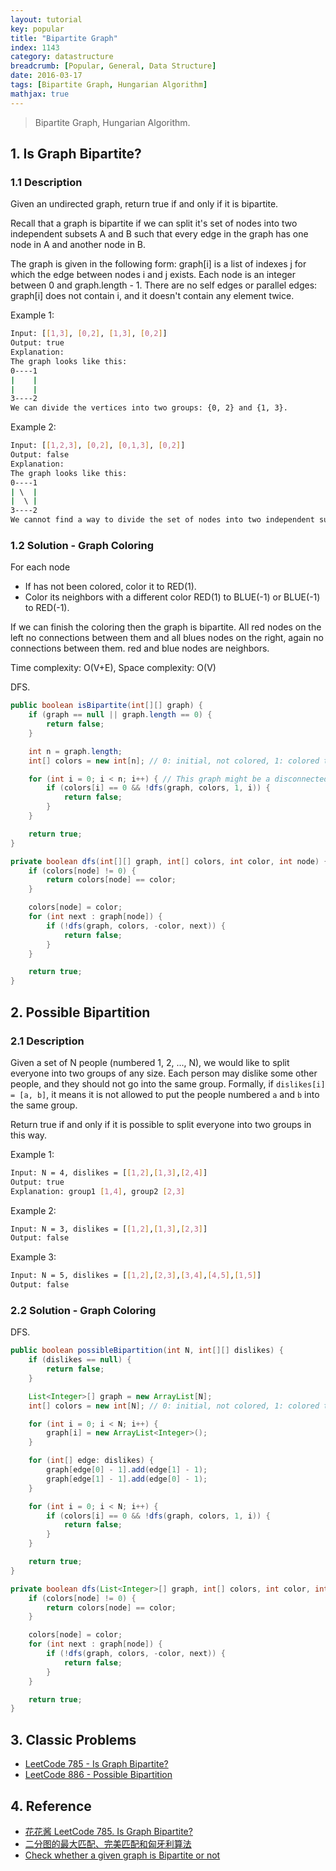 ```yaml
---
layout: tutorial
key: popular
title: "Bipartite Graph"
index: 1143
category: datastructure
breadcrumb: [Popular, General, Data Structure]
date: 2016-03-17
tags: [Bipartite Graph, Hungarian Algorithm]
mathjax: true
---
```


> Bipartite Graph, Hungarian Algorithm.

## 1. Is Graph Bipartite?
### 1.1 Description
Given an undirected graph, return true if and only if it is bipartite.

Recall that a graph is bipartite if we can split it's set of nodes into two independent subsets A and B such that every edge in the graph has one node in A and another node in B.

The graph is given in the following form: graph[i] is a list of indexes j for which the edge between nodes i and j exists.  Each node is an integer between 0 and graph.length - 1.  There are no self edges or parallel edges: graph[i] does not contain i, and it doesn't contain any element twice.

Example 1:
```sh
Input: [[1,3], [0,2], [1,3], [0,2]]
Output: true
Explanation:
The graph looks like this:
0----1
|    |
|    |
3----2
We can divide the vertices into two groups: {0, 2} and {1, 3}.
```
Example 2:
```sh
Input: [[1,2,3], [0,2], [0,1,3], [0,2]]
Output: false
Explanation:
The graph looks like this:
0----1
| \  |
|  \ |
3----2
We cannot find a way to divide the set of nodes into two independent subsets.
```
### 1.2 Solution - Graph Coloring
For each node
* If has not been colored, color it to RED(1).
* Color its neighbors with a different color RED(1) to BLUE(-1) or BLUE(-1) to RED(-1).

If we can finish the coloring then the graph is bipartite. All red nodes on the left no connections between them and all blues nodes on the right, again no connections between them. red and blue nodes are neighbors.

Time complexity: O(V+E), Space complexity: O(V)

DFS.
```java
public boolean isBipartite(int[][] graph) {
    if (graph == null || graph.length == 0) {
        return false;
    }

    int n = graph.length;
    int[] colors = new int[n]; // 0: initial, not colored, 1: colored to blue, -1: colored to red.

    for (int i = 0; i < n; i++) { // This graph might be a disconnected graph. So check each unvisited node.
        if (colors[i] == 0 && !dfs(graph, colors, 1, i)) {
            return false;
        }
    }

    return true;
}

private boolean dfs(int[][] graph, int[] colors, int color, int node) {
    if (colors[node] != 0) {
        return colors[node] == color;
    }

    colors[node] = color;
    for (int next : graph[node]) {
        if (!dfs(graph, colors, -color, next)) {
            return false;
        }
    }

    return true;
}
```
## 2. Possible Bipartition
### 2.1 Description
Given a set of N people (numbered 1, 2, ..., N), we would like to split everyone into two groups of any size. Each person may dislike some other people, and they should not go into the same group. Formally, if `dislikes[i] = [a, b]`, it means it is not allowed to put the people numbered `a` and `b` into the same group.

Return true if and only if it is possible to split everyone into two groups in this way.

Example 1:
```sh
Input: N = 4, dislikes = [[1,2],[1,3],[2,4]]
Output: true
Explanation: group1 [1,4], group2 [2,3]
```
Example 2:
```sh
Input: N = 3, dislikes = [[1,2],[1,3],[2,3]]
Output: false
```
Example 3:
```sh
Input: N = 5, dislikes = [[1,2],[2,3],[3,4],[4,5],[1,5]]
Output: false
```
### 2.2 Solution - Graph Coloring
DFS.
```java
public boolean possibleBipartition(int N, int[][] dislikes) {
    if (dislikes == null) {
        return false;
    }

    List<Integer>[] graph = new ArrayList[N];
    int[] colors = new int[N]; // 0: initial, not colored, 1: colored to blue, -1: colored to red.

    for (int i = 0; i < N; i++) {
        graph[i] = new ArrayList<Integer>();
    }

    for (int[] edge: dislikes) {
        graph[edge[0] - 1].add(edge[1] - 1);
        graph[edge[1] - 1].add(edge[0] - 1);
    }

    for (int i = 0; i < N; i++) {
        if (colors[i] == 0 && !dfs(graph, colors, 1, i)) {
            return false;
        }
    }

    return true;
}

private boolean dfs(List<Integer>[] graph, int[] colors, int color, int node) {
    if (colors[node] != 0) {
        return colors[node] == color;
    }

    colors[node] = color;
    for (int next : graph[node]) {
        if (!dfs(graph, colors, -color, next)) {
            return false;
        }
    }

    return true;
}
```

## 3. Classic Problems
* [LeetCode 785 - Is Graph Bipartite?](https://leetcode.com/problems/is-graph-bipartite/)
* [LeetCode 886 - Possible Bipartition](https://leetcode.com/problems/possible-bipartition/)

## 4. Reference
* [花花酱 LeetCode 785. Is Graph Bipartite?](https://zxi.mytechroad.com/blog/graph/leetcode-785-is-graph-bipartite/)
* [二分图的最大匹配、完美匹配和匈牙利算法](https://www.renfei.org/blog/bipartite-matching.html)
* [Check whether a given graph is Bipartite or not](https://www.geeksforgeeks.org/bipartite-graph/)
